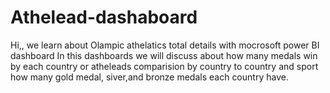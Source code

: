 # Athelead-dashaboard
Hi,, we learn about Olampic athelatics total details with mocrosoft power BI dashboard
In this dashboards we will discuss about how many medals win by each country or atheleads 
comparision by country to country and sport 
how many gold medal, siver,and bronze medals each country have.
